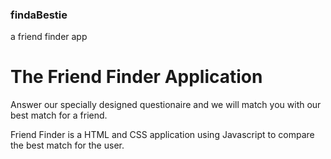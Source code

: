 ### findaBestie ###
a friend finder app


# The Friend Finder Application
Answer our specially designed questionaire and we will match you with our best match for a friend.

Friend Finder is a HTML and CSS application using Javascript to compare the best match for the user. 
